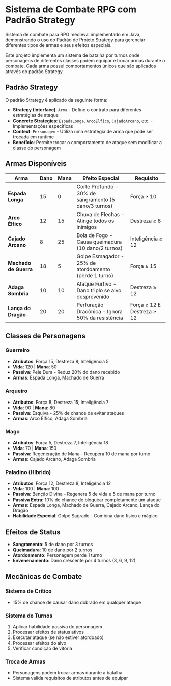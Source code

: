 # Sistema de Combate RPG com Padrão Strategy

Sistema de combate para RPG medieval implementado em Java, demonstrando o uso do Padrão de Projeto Strategy para gerenciar diferentes tipos de armas e seus efeitos especiais.

Este projeto implementa um sistema de batalha por turnos onde personagens de diferentes classes podem equipar e trocar armas durante o combate. Cada arma possui comportamentos únicos que são aplicados através do padrão Strategy.

## Padrão Strategy

O padrão Strategy é aplicado da seguinte forma:

- **Strategy (Interface)**: `Arma` - Define o contrato para diferentes estratégias de ataque
- **Concrete Strategies**: `EspadaLonga`, `ArcoElfico`, `CajadoArcano`, etc. - Implementações específicas
- **Context**: `Personagem` - Utiliza uma estratégia de arma que pode ser trocada em runtime
- **Benefício**: Permite trocar o comportamento de ataque sem modificar a classe do personagem

## Armas Disponíveis

| Arma | Dano | Mana | Efeito Especial | Requisito |
|------|------|------|-----------------|-----------|
| **Espada Longa** | 15 | 0 | Corte Profundo - 30% de sangramento (5 dano/3 turnos) | Força ≥ 10 |
| **Arco Élfico** | 12 | 15 | Chuva de Flechas - Atinge todos os inimigos | Destreza ≥ 8 |
| **Cajado Arcano** | 8 | 25 | Bola de Fogo - Causa queimadura (10 dano/2 turnos) | Inteligência ≥ 12 |
| **Machado de Guerra** | 18 | 5 | Golpe Esmagador - 25% de atordoamento (perde 1 turno) | Força ≥ 15 |
| **Adaga Sombria** | 10 | 10 | Ataque Furtivo - Dano triplo se alvo desprevenido | Destreza ≥ 12 |
| **Lança do Dragão** | 20 | 20 | Perfuração Dracônica - Ignora 50% da resistência | Força ≥ 12 E Destreza ≥ 12 |

## Classes de Personagens

### Guerreiro
- **Atributos**: Força 15, Destreza 8, Inteligência 5
- **Vida**: 120 | **Mana**: 50
- **Passiva**: Pele Dura - Reduz 20% do dano recebido
- **Armas**: Espada Longa, Machado de Guerra

### Arqueiro
- **Atributos**: Força 8, Destreza 15, Inteligência 7
- **Vida**: 90 | **Mana**: 80
- **Passiva**: Esquiva - 25% de chance de evitar ataques
- **Armas**: Arco Élfico, Adaga Sombria

### Mago
- **Atributos**: Força 5, Destreza 7, Inteligência 18
- **Vida**: 70 | **Mana**: 150
- **Passiva**: Regeneração de Mana - Recupera 10 de mana por turno
- **Armas**: Cajado Arcano, Adaga Sombria

### Paladino (Híbrido)
- **Atributos**: Força 12, Destreza 8, Inteligência 12
- **Vida**: 100 | **Mana**: 100
- **Passiva**: Benção Divina - Regenera 5 de vida e 5 de mana por turno
- **Passiva Extra**: 10% de chance de bloquear completamente um ataque
- **Armas**: Espada Longa, Machado de Guerra, Cajado Arcano, Lança do Dragão
- **Habilidade Especial**: Golpe Sagrado - Combina dano físico e mágico

## Efeitos de Status

- **Sangramento**: 5 de dano por 3 turnos
- **Queimadura**: 10 de dano por 2 turnos
- **Atordoamento**: Personagem perde 1 turno
- **Envenenamento**: Dano crescente por 4 turnos (3, 6, 9, 12)

## Mecânicas de Combate

### Sistema de Crítico
- 15% de chance de causar dano dobrado em qualquer ataque

### Sistema de Turnos
1. Aplicar habilidade passiva do personagem
2. Processar efeitos de status ativos
3. Executar ataque (se não estiver atordoado)
4. Processar efeitos do alvo
5. Verificar condição de vitória

### Troca de Armas
- Personagens podem trocar armas durante a batalha
- Sistema valida requisitos de atributos antes de equipar
